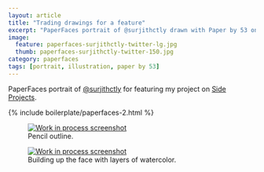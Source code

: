 ```yaml
---
layout: article
title: "Trading drawings for a feature"
excerpt: "PaperFaces portrait of @surjithctly drawn with Paper by 53 on an iPad."
image: 
  feature: paperfaces-surjithctly-twitter-lg.jpg
  thumb: paperfaces-surjithctly-twitter-150.jpg
category: paperfaces
tags: [portrait, illustration, paper by 53]
---
```


PaperFaces portrait of [@surjithctly](http://twitter.com/surjithctly) for featuring my project on [Side Projects](http://sideprojects.web3canvas.com/post/55332574657/paperfaces-project-an-experiment-in-humanizing).

{% include boilerplate/paperfaces-2.html %}

<figure>
	<a href="{{ site.url }}/images/paperfaces-surjithctly-process-1-lg.jpg"><img src="{{ site.url }}/images/paperfaces-surjithctly-process-1-600.jpg" alt="Work in process screenshot"></a>
	<figcaption>Pencil outline.</figcaption>
</figure>

<figure>
	<a href="{{ site.url }}/images/paperfaces-surjithctly-process-2-lg.jpg"><img src="{{ site.url }}/images/paperfaces-surjithctly-process-2-600.jpg" alt="Work in process screenshot"></a>
	<figcaption>Building up the face with layers of watercolor.</figcaption>
</figure>